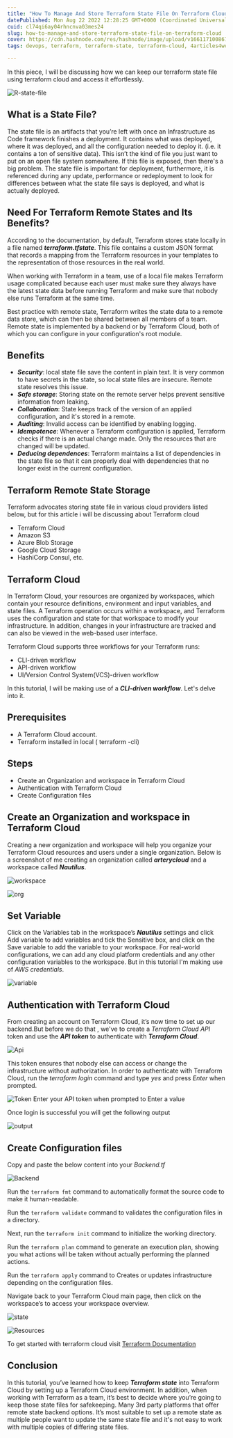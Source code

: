```yaml
---
title: "How To Manage And Store Terraform State File On Terraform Cloud"
datePublished: Mon Aug 22 2022 12:28:25 GMT+0000 (Coordinated Universal Time)
cuid: cl74qi6ay04rhncnva03mes24
slug: how-to-manage-and-store-terraform-state-file-on-terraform-cloud
cover: https://cdn.hashnode.com/res/hashnode/image/upload/v1661171008679/02iI88_Ax.jpeg
tags: devops, terraform, terraform-state, terraform-cloud, 4articles4weeks

---
```


In this piece, I will be discussing how we can keep our terraform state file using terraform cloud and access it effortlessly.

![R-state-file](https://dev-to-uploads.s3.amazonaws.com/uploads/articles/g9cmnf2d7xjmkwupg31w.jpg)

## What is a State File?

The state file is an artifacts that you’re left with once an Infrastructure as Code framework finishes a deployment. It contains what was deployed, where it was deployed, and all the configuration needed to deploy it. (i.e. it contains a ton of sensitive data). This isn’t the kind of file you just want to put on an open file system somewhere. If this file is exposed, then there's a big problem. The state file is important for deployment, furthermore, it is referenced during any update, performance or redeployment to look for
differences between what the state file says is deployed, and what is actually deployed.

## Need For Terraform Remote States and Its Benefits?

According to the documentation, by default, Terraform stores state locally in a file named **_terraform.tfstate_**. This file contains a custom JSON format that records a mapping from the Terraform resources in your templates to the representation of those resources in the real world.

When working with Terraform in a team, use of a local file makes Terraform usage complicated because each user must make sure they always have the latest state data before running Terraform and make sure that nobody else runs Terraform at the same time.

Best practice with remote state, Terraform writes the state data to a remote data store, which can then be shared between all members of a team.
Remote state is implemented by a backend or by Terraform Cloud, both of which you can configure in your configuration's root module.

## Benefits

- **_Security_**: local state file save the content in plain text. It is very common to have secrets in the state, so local state files are insecure. Remote state resolves this issue.
- **_Safe storage_**: Storing state on the remote server helps prevent sensitive information from leaking.
- **_Collaboration_**: State keeps track of the version of an applied configuration, and it's stored in a remote.
- **_Auditing_**: Invalid access can be identified by enabling logging.
- **_Idempotence_**: Whenever a Terraform configuration is applied, Terraform checks if there is an actual change made. Only the resources that are changed will be updated.
- **_Deducing dependences_**: Terraform maintains a list of dependencies in the state file so that it can properly deal with dependencies that no longer exist in the current configuration.

## Terraform Remote State Storage

Terraform advocates storing state file in various cloud providers listed below, but for this article i will be discussing about Terraform cloud
- Terraform Cloud
- Amazon S3
- Azure Blob Storage 
- Google Cloud Storage 
- HashiCorp Consul, etc.

## Terraform Cloud

In Terraform Cloud, your resources are organized by workspaces, which contain your resource definitions, environment and input variables, and state files. A Terraform operation occurs within a workspace, and Terraform uses the configuration and state for that workspace to modify your infrastructure. In addition, changes in your infrastructure are tracked and can also be viewed in the web-based user interface.

Terraform Cloud supports three workflows for your Terraform runs:
- CLI-driven workflow
- API-driven workflow
- UI/Version Control System(VCS)-driven workflow

In this tutorial, I will be making use of a **_CLI-driven workflow_**. Let's delve into it.

## Prerequisites

- A Terraform Cloud account.
- Terraform installed in local ( terraform -cli) 

## Steps
- Create an Organization and workspace in Terraform Cloud
- Authentication with Terraform Cloud
- Create Configuration files

## Create an Organization and workspace in Terraform Cloud

Creating a new organization and workspace will help you organize your Terraform Cloud resources and users under a single organization. Below is a screenshot of me creating an organization called **_arterycloud_** and a workspace called **_Nautilus_**.

![workspace](https://dev-to-uploads.s3.amazonaws.com/uploads/articles/pek42svb8t6rcoza3l1e.png)

![org](https://dev-to-uploads.s3.amazonaws.com/uploads/articles/j6koboojqia9uzvfzpti.png)

## Set Variable

Click on the Variables tab in the workspace’s **_Nautilus_** settings and click Add variable to add variables and tick the Sensitive box, and click on the Save variable to add the variable to your workspace. For real-world configurations, we can add any cloud platform credentials and any other configuration variables to the workspace. But in this tutorial I'm making use of _AWS credentials_.

![variable](https://dev-to-uploads.s3.amazonaws.com/uploads/articles/xjmgs7llcj28ciin13xa.png)

## Authentication with Terraform Cloud
From creating an account on Terraform Cloud, it’s now time to set up our backend.But before we do that , we've to create a _Terraform Cloud API_ token and use the **_API token_** to authenticate with **_Terraform Cloud_**.

![Api](https://dev-to-uploads.s3.amazonaws.com/uploads/articles/mr6rwxanbgzpilgav4bj.png)

This token ensures that nobody else can access or change the infrastructure without authorization. In order to authenticate with Terraform Cloud, run the _terraform login_ command and type _yes_ and press _Enter_ when prompted.

![Token](https://dev-to-uploads.s3.amazonaws.com/uploads/articles/0mho7j447balv6y76eau.png)
Enter your API token when prompted to Enter a value

Once login is successful you will get the following output

![output](https://dev-to-uploads.s3.amazonaws.com/uploads/articles/pwd5vo6r0sfyqgdubv6h.png)

## Create Configuration files

Copy and paste the below content into your _Backend.tf_

![Backend](https://dev-to-uploads.s3.amazonaws.com/uploads/articles/ucrnvnqd7por2cs3vyxc.png)

Run the `terraform fmt` command to automatically format the source code to make it human-readable.

Run the `terraform validate` command to validates the configuration files in a directory.

Next, run the `terraform init` command to initialize the working directory.

Run the `terraform plan` command to generate an execution plan, showing you what actions will be taken without actually performing the planned actions.

Run the `terraform apply` command to Creates or updates infrastructure depending on the configuration files.

Navigate back to your Terraform Cloud main page, then click on the workspace’s to access your workspace overview.

![state](https://dev-to-uploads.s3.amazonaws.com/uploads/articles/2jo6rb08r2nzt2p3hijh.png)

![Resources](https://dev-to-uploads.s3.amazonaws.com/uploads/articles/0ri4ku1xrh1g5r64e1bd.png)

To get started with terraform cloud visit [ Terraform Documentation](https://learn.hashicorp.com/tutorials/terraform/cloud-workspace-configure?in=terraform/cloud-get-started)

## Conclusion 
In this tutorial, you’ve learned how to keep **_Terraform state_** into Terraform Cloud by setting up a Terraform Cloud environment. In addition, when working with Terraform as a team, it’s best to decide where you’re going to keep those state files for safekeeping. Many 3rd party platforms that offer remote state backend options. It’s most suitable to set up a remote state as multiple people want to update the same state file and it's not easy to work with multiple copies of differing state files.